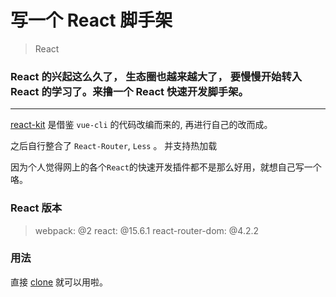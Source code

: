 # 写一个 React 脚手架

> React

### React 的兴起这么久了， 生态圈也越来越大了， 要慢慢开始转入 React 的学习了。来撸一个 React 快速开发脚手架。

***


[react-kit](https://github.com/idsbllp/react-kit) 是借鉴 `vue-cli` 的代码改编而来的, 再进行自己的改而成。

之后自行整合了 `React-Router`, `Less` 。 并支持热加载

因为个人觉得网上的各个`React`的快速开发插件都不是那么好用，就想自己写一个咯。

### React 版本

>webpack: @2
> react: @15.6.1
>react-router-dom: @4.2.2

### 用法
直接 [clone](https://github.com/idsbllp/react-kit) 就可以用啦。